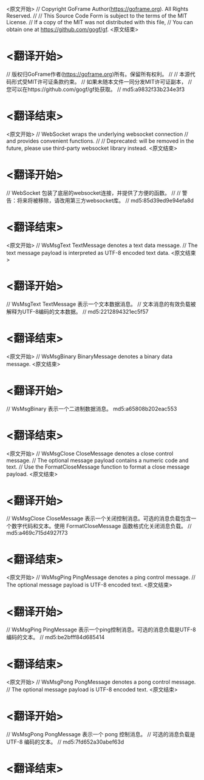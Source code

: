 
<原文开始>
// Copyright GoFrame Author(https://goframe.org). All Rights Reserved.
//
// This Source Code Form is subject to the terms of the MIT License.
// If a copy of the MIT was not distributed with this file,
// You can obtain one at https://github.com/gogf/gf.
<原文结束>

# <翻译开始>
// 版权归GoFrame作者(https://goframe.org)所有。保留所有权利。
//
// 本源代码形式受MIT许可证条款约束。
// 如果未随本文件一同分发MIT许可证副本，
// 您可以在https://github.com/gogf/gf处获取。
// md5:a9832f33b234e3f3
# <翻译结束>


<原文开始>
// WebSocket wraps the underlying websocket connection
// and provides convenient functions.
//
// Deprecated: will be removed in the future, please use third-party websocket library instead.
<原文结束>

# <翻译开始>
// WebSocket 包装了底层的websocket连接，并提供了方便的函数。
// 
// 警告：将来将被移除，请改用第三方websocket库。
// md5:85d39ed9e94efa8d
# <翻译结束>


<原文开始>
	// WsMsgText TextMessage denotes a text data message.
	// The text message payload is interpreted as UTF-8 encoded text data.
<原文结束>

# <翻译开始>
// WsMsgText TextMessage 表示一个文本数据消息。
// 文本消息的有效负载被解释为UTF-8编码的文本数据。
// md5:2212894321ec5f57
# <翻译结束>


<原文开始>
// WsMsgBinary BinaryMessage denotes a binary data message.
<原文结束>

# <翻译开始>
// WsMsgBinary 表示一个二进制数据消息。 md5:a65808b202eac553
# <翻译结束>


<原文开始>
	// WsMsgClose CloseMessage denotes a close control message.
	// The optional message payload contains a numeric code and text.
	// Use the FormatCloseMessage function to format a close message payload.
<原文结束>

# <翻译开始>
// WsMsgClose CloseMessage 表示一个关闭控制消息。可选的消息负载包含一个数字代码和文本。使用 FormatCloseMessage 函数格式化关闭消息负载。
// md5:a469c715d4927f73
# <翻译结束>


<原文开始>
	// WsMsgPing PingMessage denotes a ping control message.
	// The optional message payload is UTF-8 encoded text.
<原文结束>

# <翻译开始>
// WsMsgPing PingMessage 表示一个ping控制消息。可选的消息负载是UTF-8编码的文本。
// md5:be2bfff84d685414
# <翻译结束>


<原文开始>
	// WsMsgPong PongMessage denotes a pong control message.
	// The optional message payload is UTF-8 encoded text.
<原文结束>

# <翻译开始>
// WsMsgPong PongMessage 表示一个 pong 控制消息。
// 可选的消息负载是 UTF-8 编码的文本。
// md5:7fd652a30abef63d
# <翻译结束>


